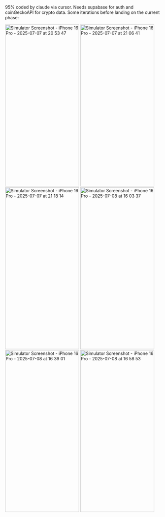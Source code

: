 95% coded by claude via cursor. Needs supabase for auth and coinGeckoAPI for crypto data. 
Some iterations before landing on the current phase: 

<img width="240" height="524" alt="Simulator Screenshot - iPhone 16 Pro - 2025-07-07 at 20 53 47" src="https://github.com/user-attachments/assets/3383177e-c22b-4ff0-a966-8c8a7f5b2bfe" />
<img width="240" height="524" alt="Simulator Screenshot - iPhone 16 Pro - 2025-07-07 at 21 06 41" src="https://github.com/user-attachments/assets/a7318561-849b-4411-b513-74d996190734" />
<img width="240" height="524" alt="Simulator Screenshot - iPhone 16 Pro - 2025-07-07 at 21 18 14" src="https://github.com/user-attachments/assets/2053da3d-27f9-43b4-b29d-18deb6f9c90e" />
<img width="240" height="524" alt="Simulator Screenshot - iPhone 16 Pro - 2025-07-08 at 16 03 37" src="https://github.com/user-attachments/assets/d0bd3cb5-365d-434b-bb62-de162d01bc8f" />
<img width="240" height="524" alt="Simulator Screenshot - iPhone 16 Pro - 2025-07-08 at 16 39 01" src="https://github.com/user-attachments/assets/0c1a1e44-b8cf-496d-ac2a-a53a7b51d92e" />
<img width="240" height="524" alt="Simulator Screenshot - iPhone 16 Pro - 2025-07-08 at 16 58 53" src="https://github.com/user-attachments/assets/f01d84eb-6a90-4fc0-ac9f-64453f708949" />
